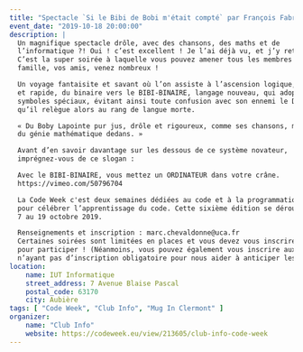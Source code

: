 ```yaml
---
title: "Spectacle `Si le Bibi de Bobi m'était compté` par François Fabre"
event_date: "2019-10-18 20:00:00"
description: |
  Un magnifique spectacle drôle, avec des chansons, des maths et de
  l’informatique ?! Oui ! c’est excellent ! Je l’ai déjà vu, et j’y retourne !
  C’est la super soirée à laquelle vous pouvez amener tous les membres de votre
  famille, vos amis, venez nombreux !

  Un voyage fantaisite et savant où l’on assiste à l’ascension logique, simple
  et rapide, du binaire vers le BIBI-BINAIRE, langage nouveau, qui adopte des
  symboles spéciaux, évitant ainsi toute confusion avec son ennemi le DECIMAL,
  qu’il relègue alors au rang de langue morte.

  « Du Boby Lapointe pur jus, drôle et rigoureux, comme ses chansons, mais avec
  du génie mathématique dedans. »

  Avant d’en savoir davantage sur les dessous de ce système novateur,
  imprégnez-vous de ce slogan :

  Avec le BIBI-BINAIRE, vous mettez un ORDINATEUR dans votre crâne.
  https://vimeo.com/50796704

  La Code Week c'est deux semaines dédiées au code et à la programmation numérique
  pour célébrer l’apprentissage du code. Cette sixième édition se déroulera du
  7 au 19 octobre 2019.

  Renseignements et inscription : marc.chevaldonne@uca.fr
  Certaines soirées sont limitées en places et vous devez vous inscrire
  pour participer ! (Néanmoins, vous pouvez également vous inscrire aux soirées
  n’ayant pas d’inscription obligatoire pour nous aider à anticiper les flux)
location:
    name: IUT Informatique
    street_address: 7 Avenue Blaise Pascal
    postal_code: 63170
    city: Aubière
tags: [ "Code Week", "Club Info", "Mug In Clermont" ]
organizer:
    name: "Club Info"
    website: https://codeweek.eu/view/213605/club-info-code-week
---
```

